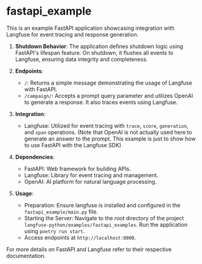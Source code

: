 # fastapi_example

This is an example FastAPI application showcasing integration with Langfuse for event tracing and response generation.

1. **Shutdown Behavior**: The application defines shutdown logic using FastAPI's lifespan feature. On shutdown, it flushes all events to Langfuse, ensuring data integrity and completeness.

2. **Endpoints**:
   - `/`: Returns a simple message demonstrating the usage of Langfuse with FastAPI.
   - `/campaign/`: Accepts a prompt query parameter and utilizes OpenAI to generate a response. It also traces events using Langfuse.

3. **Integration**:
   - Langfuse: Utilized for event tracing with `trace`, `score`, `generation`, and `span` operations. (Note that OpenAI is not actually used here to generate an answer to the prompt. This example is just to show how to use FastAPI with the Langfuse SDK)

4. **Dependencies**:
   - FastAPI: Web framework for building APIs.
   - Langfuse: Library for event tracing and management.
   - OpenAI: AI platform for natural language processing.

5. **Usage**:
   - Preparation: Ensure langfuse is installed and configured in the `fastapi_example/main.py` file.
   - Starting the Server: Navigate to the root directory of the project `langfuse-python/examples/fastapi_examples`. Run the application using `poetry run start`.
   - Access endpoints at `http://localhost:8000`.

For more details on FastAPI and Langfuse refer to their respective documentation.
